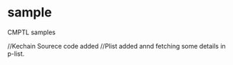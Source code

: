 # sample
CMPTL samples 

//Kechain Sourece code added 
//Plist added annd fetching some details in p-list. 
